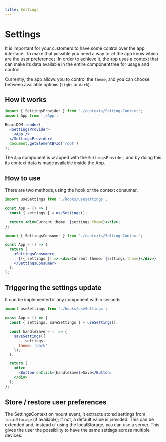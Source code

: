 ```yaml
---
title: Settings
---
```


# Settings

It is important for your customers to have some control over the app interface. To make that
possible you need a way to let the app know which are the user preferences. In order to achieve it,
the app uses a context that can make its data available in the entire component tree for usage and
control.

Currently, the app allows you to control the `theme`, and you can choose between available options
(`light` or `dark`).

## How it works

```jsx
import { SettingsProvider } from './contexts/SettingsContext';
import App from './App';

ReactDOM.render(
  <SettingsProvider>
    <App />
  </SettingsProvider>,
  document.getElementById('root')
);
```

The `App` component is wrapped with the `SettingsProvider`, and by doing this its context data is
made available inside the App.

## How to use

There are two methods, using the hook or the context consumer.

```jsx
import useSettings from './hooks/useSettings';

const App = () => {
  const { settings } = useSettings();

  return <div>Current theme: {settings.theme}</div>;
};
```

```jsx
import { SettingsConsumer } from './contexts/SettingsContext';

const App = () => {
  return (
    <SettingsConsumer>
      {({ settings }) => <div>Current theme: {settings.theme}</div>}
    </SettingsConsumer>
  );
};
```

## Triggering the settings update

It can be implemented in any component within seconds.

```jsx
import useSettings from './hooks/useSettings';

const App = () => {
  const { settings, saveSettings } = useSettings();

  const handleSave = () => {
    saveSettings({
      ...settings,
      theme: 'dark'
    });
  };

  return (
    <div>
      <Button onClick={handleSave}>Save</Button>
    </div>
  );
};
```

## Store / restore user preferences

The SettingsContext on mount event, it extracts stored settings from `localStorage` (if available);
if not, a default value is provided. This can be extended and, instead of using the localStorage,
you can use a server. This gives the user the possibility to have the same settings across multiple
devices.
